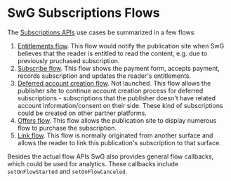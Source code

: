 <!---
Copyright 2018 The Subscribe with Google Authors. All Rights Reserved.

Licensed under the Apache License, Version 2.0 (the "License");
you may not use this file except in compliance with the License.
You may obtain a copy of the License at

     http://www.apache.org/licenses/LICENSE-2.0

Unless required by applicable law or agreed to in writing, software
distributed under the License is distributed on an "AS-IS" BASIS,
WITHOUT WARRANTIES OR CONDITIONS OF ANY KIND, either express or implied.
See the License for the specific language governing permissions and
limitations under the License.
-->

# SwG Subscriptions Flows

The [Subscriptions APIs](./core-apis.md) use cases be summarized in a few flows:

1. [Entitlements flow](./entitlements-flow.md). This flow would notify the publication site when SwG believes that the reader is entitled to read the content, e.g. due to previously pruchased subscription.
2. [Subscribe flow](./subscribe-flow.md). This flow shows the payment form, accepts payment, records subscription and updates the reader's entitlements.
3. [Deferred account creation flow](./deferred-account-flow.md). Not launched. This flow allows the publisher site to continue account creation process for deferred subscriptions - subscriptions that the publisher doesn't have related account information/consent on their side. These kind of subscriptions could be created on other partner platforms.
4. [Offers flow](./offers-flow.md). This flow allows the publication site to display numerous flow to purchase the subscription.
5. [Link flow](./link-flow.md). This flow is normally originated from another surface and allows the reader to link this publication's subscription to that surface.

Besides the actual flow APIs SwG also provides general flow callbacks, which could be used for analytics. These callbacks include `setOnFlowStarted` and `setOnFlowCanceled`.
